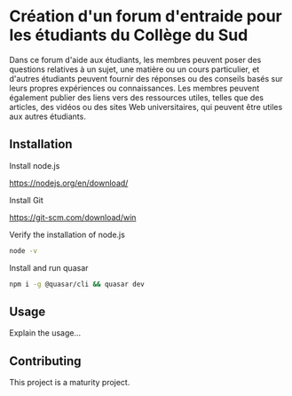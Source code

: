 # Création d'un forum d'entraide pour les étudiants du Collège du Sud


Dans ce forum d'aide aux étudiants, les membres peuvent poser des questions relatives à un sujet, une matière ou un cours particulier, et d'autres étudiants peuvent fournir des réponses ou des conseils basés sur leurs propres expériences ou connaissances. Les membres peuvent également publier des liens vers des ressources utiles, telles que des articles, des vidéos ou des sites Web universitaires, qui peuvent être utiles aux autres étudiants.

## Installation
Install node.js 

https://nodejs.org/en/download/



Install Git

https://git-scm.com/download/win

Verify the installation of node.js
```bash
node -v
```

Install and run quasar
```bash
npm i -g @quasar/cli && quasar dev
```

## Usage

Explain the usage...

## Contributing

This project is a maturity project.

